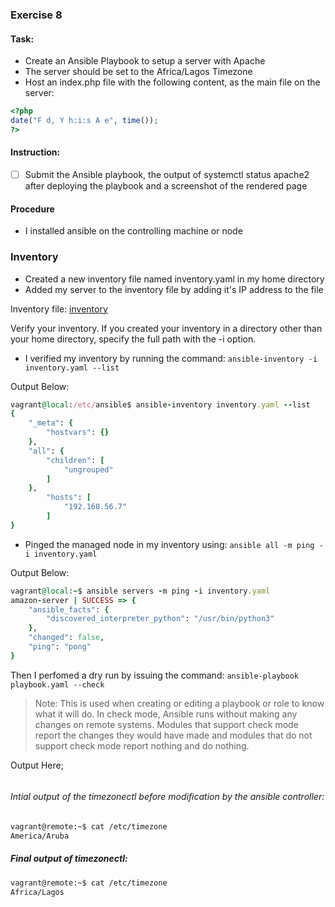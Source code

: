 ### Exercise 8

#### Task:

- Create an Ansible Playbook to setup a server with Apache
- The server should be set to the Africa/Lagos Timezone
- Host an index.php file with the following content, as the main file on the server:
```php
<?php
date("F d, Y h:i:s A e", time());
?>
```
#### Instruction:

 * [ ] Submit the Ansible playbook, the output of systemctl status apache2 after deploying the playbook and a screenshot of the rendered page



#### Procedure
- I installed ansible on the controlling machine or node

### Inventory
- Created a new inventory file named inventory.yaml in my home directory
- Added my server to the inventory file by adding it's IP address to the file

Inventory file:
[inventory]()

Verify your inventory. If you created your inventory in a directory other than your home directory, specify the full path with the -i option.

- I verified my inventory by running the command: `ansible-inventory -i inventory.yaml --list`

Output Below:
```ruby
vagrant@local:/etc/ansible$ ansible-inventory inventory.yaml --list
{
    "_meta": {
        "hostvars": {}
    },
    "all": {
        "children": [
            "ungrouped"
        ]
    },
        "hosts": [
            "192.168.56.7"
        ]
}
```

- Pinged the managed node in my inventory using: `ansible all -m ping -i inventory.yaml`


Output Below:
```ruby
vagrant@local:~$ ansible servers -m ping -i inventory.yaml
amazon-server | SUCCESS => {
    "ansible_facts": {
        "discovered_interpreter_python": "/usr/bin/python3"
    },
    "changed": false,
    "ping": "pong"
}
```

Then I perfomed a dry run by issuing the command: `ansible-playbook playbook.yaml --check`

> Note:  This is used when creating or editing a playbook or role to know what it will do. In check mode, Ansible runs without making any changes on remote systems. Modules that support check mode report the changes they would have made and modules that do not support check mode report nothing and do nothing.

Output Here;

```ruby

```

###### Intial output of the timezonectl before modification by the ansible controller:
```bash
vagrant@remote:~$ cat /etc/timezone
America/Aruba
```

##### Final output of timezonectl:
```bash
vagrant@remote:~$ cat /etc/timezone
Africa/Lagos
```
